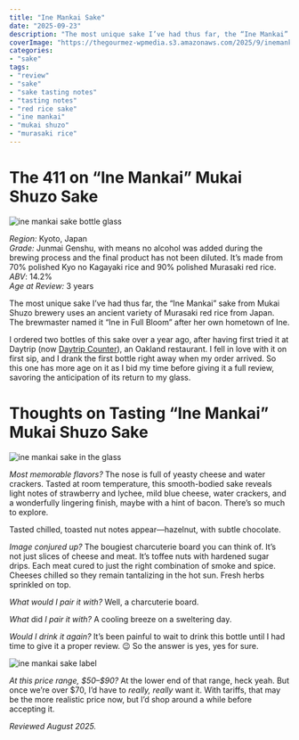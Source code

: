 ```yaml
---
title: "Ine Mankai Sake"
date: "2025-09-23"
description: "The most unique sake I’ve had thus far, the “Ine Mankai” sake from Mukai Shuzo brewery uses an ancient variety of Murasaki red rice from Japan."
coverImage: "https://thegourmez-wpmedia.s3.amazonaws.com/2025/9/inemankai-sake+(1).jpg"
categories:
- "sake"
tags:
- "review"
- "sake"
- "sake tasting notes"
- "tasting notes"
- "red rice sake"
- "ine mankai"
- "mukai shuzo"
- "murasaki rice"
---
```


# The 411 on “Ine Mankai” Mukai Shuzo Sake

![ine mankai sake bottle glass](https://thegourmez-wpmedia.s3.amazonaws.com/2025/9/inemankai-sake+(8).jpg)

*Region:* Kyoto, Japan\
*Grade:* Junmai Genshu, with means no alcohol was added during the brewing process and the final product has not been diluted. It’s made from 70% polished Kyo no Kagayaki rice and 90% polished Murasaki red rice.\
*ABV*: 14.2%\
*Age at Review:* 3 years

The most unique sake I’ve had thus far, the “Ine Mankai” sake from Mukai Shuzo brewery uses an ancient variety of Murasaki red rice from Japan. The brewmaster named it “Ine in Full Bloom” after her own hometown of Ine.

I ordered two bottles of this sake over a year ago, after having first tried it at Daytrip (now [Daytrip Counter](https://www.daytripcounter.com/)), an Oakland restaurant. I fell in love with it on first sip, and I drank the first bottle right away when my order arrived. So this one has more age on it as I bid my time before giving it a full review, savoring the anticipation of its return to my glass.

# Thoughts on Tasting “Ine Mankai” Mukai Shuzo Sake

![ine mankai sake in the glass](https://thegourmez-wpmedia.s3.amazonaws.com/2025/9/inemankai-sake+(1).jpg)

*Most memorable flavors?* The nose is full of yeasty cheese and water crackers. Tasted at room temperature, this smooth-bodied sake reveals light notes of strawberry and lychee, mild blue cheese, water crackers, and a wonderfully lingering finish, maybe with a hint of bacon. There’s so much to explore.

Tasted chilled, toasted nut notes appear—hazelnut, with subtle chocolate.

*Image conjured up?* The bougiest charcuterie board you can think of. It’s not just slices of cheese and meat. It’s toffee nuts with hardened sugar drips. Each meat cured to just the right combination of smoke and spice. Cheeses chilled so they remain tantalizing in the hot sun. Fresh herbs sprinkled on top.

*What would I pair it with?* Well, a charcuterie board.

*What* did *I pair it with?* A cooling breeze on a sweltering day.

*Would I drink it again?* It’s been painful to wait to drink this bottle until I had time to give it a proper review. 😉 So the answer is yes, yes for sure.

![ine mankai sake label](https://thegourmez-wpmedia.s3.amazonaws.com/2025/9/inemankai-sake+(6).jpg)

*At this price range, \$50–\$90?* At the lower end of that range, heck yeah. But once we’re over \$70, I’d have to *really, really* want it. With tariffs, that may be the more realistic price now, but I’d shop around a while before accepting it.

*Reviewed August 2025.*
